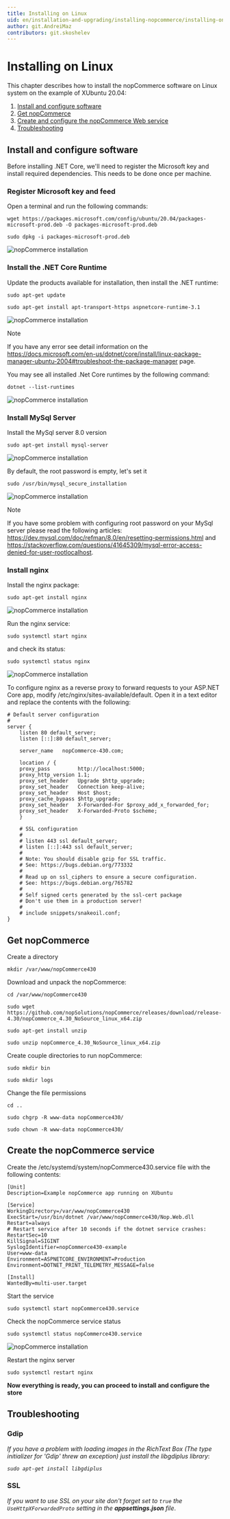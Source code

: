 ```yaml
---
title: Installing on Linux
uid: en/installation-and-upgrading/installing-nopcommerce/installing-on-linux
author: git.AndreiMaz
contributors: git.skoshelev
---
```


# Installing on Linux

This chapter describes how to install the nopCommerce software on Linux system on the example of XUbuntu 20.04:

1. [Install and configure software](#install-and-configure-software)
1. [Get nopCommerce](#get-nopcommerce)
1. [Create and configure the nopCommerce Web service](#create-the-nopcommerce-service)
1. [Troubleshooting](#troubleshooting)

## Install and configure software

Before installing .NET Core, we'll need to register the Microsoft key and install required dependencies. This needs to be done once per machine.

### Register Microsoft key and feed

Open a terminal and run the following commands:

`wget https://packages.microsoft.com/config/ubuntu/20.04/packages-microsoft-prod.deb -O packages-microsoft-prod.deb`

`sudo dpkg -i packages-microsoft-prod.deb`

![nopCommerce installation](_static/installing-on-linux/register_key.jpg)

### Install the .NET Core Runtime

Update the products available for installation, then install the .NET runtime:

`sudo apt-get update`

`sudo apt-get install apt-transport-https aspnetcore-runtime-3.1`

![nopCommerce installation](_static/installing-on-linux/net_core.jpg)

> [!NOTE]
> 
> If you have any error see detail information on the https://docs.microsoft.com/en-us/dotnet/core/install/linux-package-manager-ubuntu-2004#troubleshoot-the-package-manager page.

You may see all installed .Net Core runtimes by the following command:

`dotnet --list-runtimes`

![nopCommerce installation](_static/installing-on-linux/list_runtimes.jpg)

### Install MySql Server

Install the MySql server 8.0 version

`sudo apt-get install mysql-server`

![nopCommerce installation](_static/installing-on-linux/install_mysql.jpg)

By default, the root password is empty, let's set it

`sudo /usr/bin/mysql_secure_installation`

![nopCommerce installation](_static/installing-on-linux/config_mysql.jpg)

> [!NOTE]
> 
> If you have some problem with configuring root password on your MySql server please read the following articles:
> https://dev.mysql.com/doc/refman/8.0/en/resetting-permissions.html and
https://stackoverflow.com/questions/41645309/mysql-error-access-denied-for-user-rootlocalhost.

### Install nginx

Install the nginx package:

`sudo apt-get install nginx`

![nopCommerce installation](_static/installing-on-linux/install_nginx.jpg)

Run the nginx service:

`sudo systemctl start nginx`

and check its status:

`sudo systemctl status nginx`

![nopCommerce installation](_static/installing-on-linux/status_nginx.jpg)

To configure nginx as a reverse proxy to forward requests to your ASP.NET Core app, modify /etc/nginx/sites-available/default. Open it in a text editor and replace the contents with the following:

```
# Default server configuration
#
server {
    listen 80 default_server;
    listen [::]:80 default_server;

    server_name   nopCommerce-430.com;

    location / {
    proxy_pass         http://localhost:5000;
    proxy_http_version 1.1;
    proxy_set_header   Upgrade $http_upgrade;
    proxy_set_header   Connection keep-alive;
    proxy_set_header   Host $host;
    proxy_cache_bypass $http_upgrade;
    proxy_set_header   X-Forwarded-For $proxy_add_x_forwarded_for;
    proxy_set_header   X-Forwarded-Proto $scheme;
    }

    # SSL configuration
    #
    # listen 443 ssl default_server;
    # listen [::]:443 ssl default_server;
    #
    # Note: You should disable gzip for SSL traffic.
    # See: https://bugs.debian.org/773332
    #
    # Read up on ssl_ciphers to ensure a secure configuration.
    # See: https://bugs.debian.org/765782
    #
    # Self signed certs generated by the ssl-cert package
    # Don't use them in a production server!
    #
    # include snippets/snakeoil.conf;
}
```

## Get nopCommerce

Create a directory

`mkdir /var/www/nopCommerce430`

Download and unpack the nopCommerce:

`cd /var/www/nopCommerce430`

`sudo wget https://github.com/nopSolutions/nopCommerce/releases/download/release-4.30/nopCommerce_4.30_NoSource_linux_x64.zip`

`sudo apt-get install unzip`

`sudo unzip nopCommerce_4.30_NoSource_linux_x64.zip`

Create couple directories to run nopCommerce:

`sudo mkdir bin`

`sudo mkdir logs`

Change the file permissions

`cd ..`

`sudo chgrp -R www-data nopCommerce430/`

`sudo chown -R www-data nopCommerce430/`

## Create the nopCommerce service

Create the /etc/systemd/system/nopCommerce430.service file with the following contents:

```
[Unit]
Description=Example nopCommerce app running on XUbuntu

[Service]
WorkingDirectory=/var/www/nopCommerce430
ExecStart=/usr/bin/dotnet /var/www/nopCommerce430/Nop.Web.dll
Restart=always
# Restart service after 10 seconds if the dotnet service crashes:
RestartSec=10
KillSignal=SIGINT
SyslogIdentifier=nopCommerce430-example
User=www-data
Environment=ASPNETCORE_ENVIRONMENT=Production
Environment=DOTNET_PRINT_TELEMETRY_MESSAGE=false

[Install]
WantedBy=multi-user.target
```

Start the service

`sudo systemctl start nopCommerce430.service`

Check the nopCommerce service status

`sudo systemctl status nopCommerce430.service`

![nopCommerce installation](_static/installing-on-linux/status_nopCommerce.jpg)

Restart the nginx server

`sudo systemctl restart nginx`

**Now everything is ready, you can proceed to install and configure the store**

## Troubleshooting

### Gdip

*If you have a problem with loading images in the RichText Box (The type initializer for 'Gdip' threw an exception) just install the libgdiplus library*:

*`sudo apt-get install libgdiplus`*

### SSL

*If you want to use SSL on your site don't forget set to `true` the `UseHttpXForwardedProto` setting in the **appsettings.json** file*.

